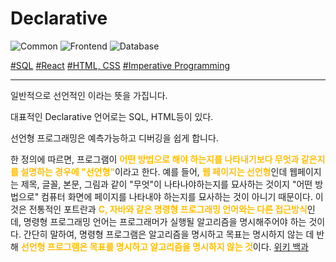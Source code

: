 # Declarative

![Common](https://raw.githubusercontent.com/meotitda/DICTIONARY/master/2TAT1C/Label_Common.png)
![Frontend](https://raw.githubusercontent.com/meotitda/DICTIONARY/master/2TAT1C/Label_Frontend.png)
![Database](https://raw.githubusercontent.com/meotitda/DICTIONARY/master/2TAT1C/Label_Database.png)

<a href="">#SQL</a>
<a href="https://reactjs.org/">#React</a>
<a href="">#HTML, CSS</a>
<a href="https://github.com/MoonSupport/DICTIONARY/blob/master/DIC/I/Imperative.md">#Imperative Programming</a>

---

일반적으로 선언적인 이라는 뜻을 가집니다.

대표적인 Declarative 언어로는 SQL, HTML등이 있다.

선언형 프로그래밍은 예측가능하고 디버깅을 쉽게 합니다.

한 정의에 따르면, 프로그램이 <span style="color:#FFBF00; font-weight:bold;">어떤 방법으로 해야 하는지를 나타내기보다 무엇과 같은지를 설명하는 경우에 "선언형"</span>이라고 한다. 예를 들어, <span style="color:#FFBF00; font-weight:bold;">웹 페이지는 선언형</span>인데 웹페이지는 제목, 글꼴, 본문, 그림과 같이 "무엇"이 나타나야하는지를 묘사하는 것이지 "어떤 방법으로" 컴퓨터 화면에 페이지를 나타내야 하는지를 묘사하는 것이 아니기 때문이다. 이것은 전통적인 포트란과 <span style="color:#FFBF00; font-weight:bold;">C, 자바와 같은 명령형 프로그래밍 언어와는 다른 접근방식</span>인데, 명령형 프로그래밍 언어는 프로그래머가 실행될 알고리즘을 명시해주어야 하는 것이다. 간단히 말하여, 명령형 프로그램은 알고리즘을 명시하고 목표는 명시하지 않는 데 반해 <span style="color:#FFBF00; font-weight:bold;">선언형 프로그램은 목표를 명시하고 알고리즘을 명시하지 않는 것</span>이다.
<a href="https://ko.wikipedia.org/wiki/%EC%84%A0%EC%96%B8%ED%98%95_%ED%94%84%EB%A1%9C%EA%B7%B8%EB%9E%98%EB%B0%8D">위키 백과</a>